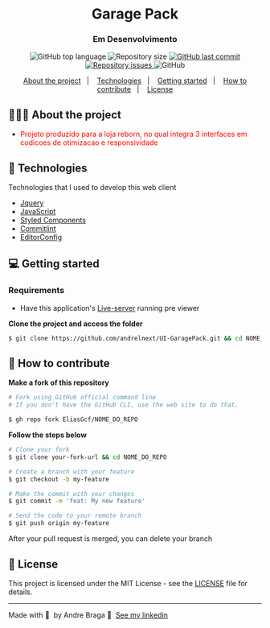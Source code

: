 <h1 align="center">
	<!-- <img alt="Logo" src=".github/logo.png" width="200px" /> -->
  Garage Pack
</h1>

<h3 align="center">
  Em Desenvolvimento
</h3>

<p align="center">
  <img alt="GitHub top language" src="https://img.shields.io/github/languages/top/andrelnext/UI-GaragePack">

  <img alt="Repository size" src="https://img.shields.io/github/repo-size/andrelnext/UI-GaragePack">
  
  <a href="https://github.com/andrelnext/UI-GaragePack/commits/master">
    <img alt="GitHub last commit" src="https://img.shields.io/github/last-commit/andrelnext/UI-GaragePack">
  </a>
  
  <a href="https://github.com/andrelnext/UI-GaragePack/issues">
    <img alt="Repository issues" src="https://img.shields.io/github/issues/andrelnext/UI-GaragePack">
  </a>
  
  <img alt="GitHub" src="https://img.shields.io/github/license/andrelnext/UI-GaragePack">
</p>

<p align="center">
  <a href="#-about-the-project">About the project</a>&nbsp;&nbsp;&nbsp;|&nbsp;&nbsp;&nbsp;
  <a href="#-technologies">Technologies</a>&nbsp;&nbsp;&nbsp;|&nbsp;&nbsp;&nbsp;
  <a href="#-getting-started">Getting started</a>&nbsp;&nbsp;&nbsp;|&nbsp;&nbsp;&nbsp;
  <a href="#-how-to-contribute">How to contribute</a>&nbsp;&nbsp;&nbsp;|&nbsp;&nbsp;&nbsp;
  <a href="#-license">License</a>
</p>

## 👨🏻‍💻 About the project

- <p style="color: red;">Projeto produzido para a loja reborn, no qual integra 3 interfaces em codicoes de otimizacao e responsividade</p>

## 🚀 Technologies

Technologies that I used to develop this web client
	
- [Jquery](https://jquery.com/)
- [JavaScript](https://www.javascript.com/)
- [Styled Components](https://styled-components.com/)
- [Commitlint](https://github.com/conventional-changelog/commitlint)
- [EditorConfig](https://editorconfig.org/)

## 💻 Getting started

### Requirements

- Have this application's [Live-server](https://www.npmjs.com/package/live-server) running pre viewer

**Clone the project and access the folder**

```bash
$ git clone https://github.com/andrelnext/UI-GaragePack.git && cd NOME_DO_REPO
```

## 🤔 How to contribute

**Make a fork of this repository**

```bash
# Fork using GitHub official command line
# If you don't have the GitHub CLI, use the web site to do that.

$ gh repo fork EliasGcf/NOME_DO_REPO
```

**Follow the steps below**

```bash
# Clone your fork
$ git clone your-fork-url && cd NOME_DO_REPO

# Create a branch with your feature
$ git checkout -b my-feature

# Make the commit with your changes
$ git commit -m 'feat: My new feature'

# Send the code to your remote branch
$ git push origin my-feature
```

After your pull request is merged, you can delete your branch

## 📝 License

This project is licensed under the MIT License - see the [LICENSE](LICENSE) file for details.

---

Made with 💜 &nbsp;by Andre Braga 👋 &nbsp;[See my linkedin](https://www.linkedin.com/in/andre-cristo-998341200)
